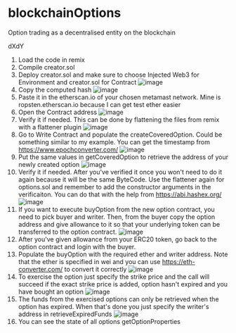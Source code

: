 # blockchainOptions
Option trading as a decentralised entity on the blockchain

dXdY
1. Load the code in remix
2. Compile creator.sol
3. Deploy creator.sol and make sure to choose Injected Web3 for Environment and creator.sol for Contract
 ![image](https://user-images.githubusercontent.com/15021790/144902831-12ef5d3a-6457-4272-9231-a89ae13af385.png)
4. Copy the computed hash 
 ![image](https://user-images.githubusercontent.com/15021790/144903122-d2708221-a105-4721-857d-0cd9a85ba66f.png)
5. Paste it in the etherscan.io of your chosen metamast network. Mine is ropsten.etherscan.io because I can get test ether easier
6. Open the Contract address
 ![image](https://user-images.githubusercontent.com/15021790/144903382-4bd50054-167a-486a-b4ab-ec101b9f7ec2.png)
7. Verify it if needed. This can be done by flattening the files from remix with a flattener plugin
 ![image](https://user-images.githubusercontent.com/15021790/144903577-1caca09a-f305-4eac-993a-ebbf49ae7cc4.png)
8. Go to Write Contract and populate the createCoveredOption. Could be something similar to my example. You can get the timestamp from https://www.epochconverter.com/
 ![image](https://user-images.githubusercontent.com/15021790/144903923-2aac5a7e-aa23-46af-909c-e0c72b596157.png)
9. Put the same values in getCoveredOption to retrieve the address of your newly created option
 ![image](https://user-images.githubusercontent.com/15021790/144904186-d0069407-2c11-4f17-ad84-069ee69c3ab5.png)
10. Verify it if needed. After you've verified it once you won't need to do it again because it will be the same ByteCode. Use the flattener again for options.sol and remember to add the constructor arguments in the verificaiton. You can do that with the help from https://abi.hashex.org/
 ![image](https://user-images.githubusercontent.com/15021790/144904437-005948c3-4727-463d-9f05-a903fe5b5c13.png)
11. If you want to execute buyOption from the new option contract, you need to pick buyer and writer. Then, from the buyer copy the option address and give allowance to it so that your underlying token can be transferred to the option contract.
 ![image](https://user-images.githubusercontent.com/15021790/144904831-fdec2f3e-a04d-44bc-932f-c35553e7d3be.png)
12. After you've given allowance from your ERC20 token, go back to the option contract and login with the buyer.
13. Populate the buyOption with the required ether and writer address. Note that the ether is specified in wei and you can use https://eth-converter.com/ to convert it correctly
 ![image](https://user-images.githubusercontent.com/15021790/144905445-623ac374-cad6-480c-9641-699d44d5052f.png)
14. To exercise the option just specify the strike price and the call will succeed if the exact strike price is added, option hasn't expired and you have bought an option
![image](https://user-images.githubusercontent.com/15021790/144905882-7db70197-ed0f-4b69-81f3-6d375b0a81bf.png)
15. The funds from the exercised options can only be retrieved when the option has expired. When that's done you just specify the writer's address in retrieveExpiredFunds
![image](https://user-images.githubusercontent.com/15021790/144906124-6c36a62e-e73e-4c19-8eaf-4b646065b61a.png)
16. You can see the state of all options getOptionProperties

